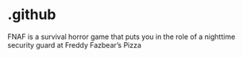 # .github
FNAF is a survival horror game that puts you in the role of a nighttime security guard at Freddy Fazbear’s Pizza
